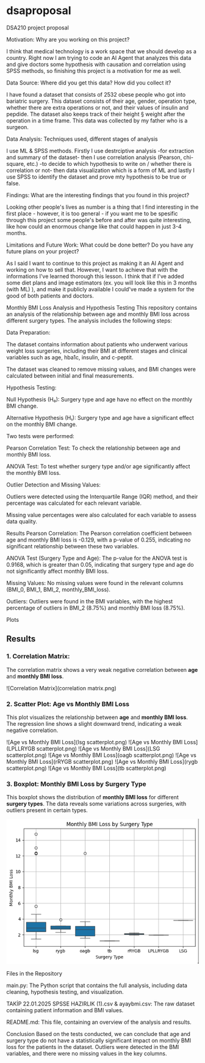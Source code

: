 # dsaproposal
DSA210 project proposal

Motivation: Why are you working on this project?

  I think that medical technology is a work space that we should develop as a country. Right now I am trying to code an AI Agent that analyzes this data and give doctors some hypothesis     with causation and correlation using SPSS methods, so finishing this project is a motivation for me as well.
  
Data Source: Where did you get this data? How did you collect it?

  I have found a dataset that consists of 2532 obese people who got into bariatric surgery. This dataset consists of their age, gender, operation type, whether there are extra operations    or not, and their values of insulin and pepdide. The dataset also keeps track of their height § weight after the operation in a time frame. This data was collected by my father who is     a surgeon.
  
Data Analysis: Techniques used, different stages of analysis

  I use ML & SPSS methods. Firstly I use destrciptive analysis -for extraction and summary of the dataset- then I use correlation analysis (Pearson, chi-square, etc.) -to decide to which    hypothesis to write on / whether there is correlation or not- then data visualization which is a form of ML and lastly I use SPSS to identify the dataset and prove mty hypothesis to be    true or false.
  
Findings: What are the interesting findings that you found in this project?

  Looking other people's lives as number is a thing that I find interesting in the first place - however, it is too general - if you want me to be spesific through this project some         people's before and after was quite interesting, like how could an enormous change like that could happen in just 3-4 months.
  
Limitations and Future Work: What could be done better? Do you have any future plans on your project?

  As I said I want to continue to this project as making it an AI Agent and working on how to sell that. However, I want to achieve that with the informations I've learned thorough this     lesson. I think that if I've added some diet plans and image estimators (ex. you will look like this in 3 months (with ML) ), and make it publicly available I could've made a system for   the good of both patients and doctors.

Monthly BMI Loss Analysis and Hypothesis Testing
This repository contains an analysis of the relationship between age and monthly BMI loss across different surgery types. The analysis includes the following steps:

Data Preparation:

The dataset contains information about patients who underwent various weight loss surgeries, including their BMI at different stages and clinical variables such as age, hba1c, insulin, and c-peptit.

The dataset was cleaned to remove missing values, and BMI changes were calculated between initial and final measurements.

Hypothesis Testing:

Null Hypothesis (H₀): Surgery type and age have no effect on the monthly BMI change.

Alternative Hypothesis (H₁): Surgery type and age have a significant effect on the monthly BMI change.

Two tests were performed:

Pearson Correlation Test: To check the relationship between age and monthly BMI loss.

ANOVA Test: To test whether surgery type and/or age significantly affect the monthly BMI loss.

Outlier Detection and Missing Values:

Outliers were detected using the Interquartile Range (IQR) method, and their percentage was calculated for each relevant variable.

Missing value percentages were also calculated for each variable to assess data quality.

Results
Pearson Correlation:
The Pearson correlation coefficient between age and monthly BMI loss is -0.129, with a p-value of 0.255, indicating no significant relationship between these two variables.

ANOVA Test (Surgery Type and Age):
The p-value for the ANOVA test is 0.9168, which is greater than 0.05, indicating that surgery type and age do not significantly affect monthly BMI loss.

Missing Values:
No missing values were found in the relevant columns (BMI_0, BMI_1, BMI_2, monthly_BMI_loss).

Outliers:
Outliers were found in the BMI variables, with the highest percentage of outliers in BMI_2 (8.75%) and monthly BMI loss (8.75%).

Plots
## Results

### 1. Correlation Matrix:
The correlation matrix shows a very weak negative correlation between **age** and **monthly BMI loss**.

![Correlation Matrix](correlation matrix.png)


### 2. Scatter Plot: Age vs Monthly BMI Loss
This plot visualizes the relationship between **age** and **monthly BMI loss**. The regression line shows a slight downward trend, indicating a weak negative correlation.

![Age vs Monthly BMI Loss](Isg scatterplot.png)
![Age vs Monthly BMI Loss](LPLLRYGB scatterplot.png)
![Age vs Monthly BMI Loss](LSG scatterplot.png)
![Age vs Monthly BMI Loss](oagb scatterplot.png)
![Age vs Monthly BMI Loss](rRYGB scatterplot.png)
![Age vs Monthly BMI Loss](rygb scatterplot.png)
![Age vs Monthly BMI Loss](tb scatterplot.png)


### 3. Boxplot: Monthly BMI Loss by Surgery Type
This boxplot shows the distribution of **monthly BMI loss** for different **surgery types**. The data reveals some variations across surgeries, with outliers present in certain types.

![Boxplot](boxplot.png)



Files in the Repository

main.py: The Python script that contains the full analysis, including data cleaning, hypothesis testing, and visualization.

TAKİP 22.01.2025 SPSSE HAZIRLIK (1).csv & ayaybmi.csv: The raw dataset containing patient information and BMI values.

README.md: This file, containing an overview of the analysis and results.

Conclusion
Based on the tests conducted, we can conclude that age and surgery type do not have a statistically significant impact on monthly BMI loss for the patients in the dataset. Outliers were detected in the BMI variables, and there were no missing values in the key columns.

  
  

